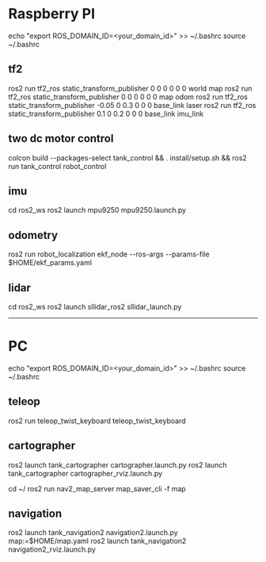 # Raspberry PI

echo "export ROS_DOMAIN_ID=<your_domain_id>" >> ~/.bashrc
source ~/.bashrc

## tf2
ros2 run tf2_ros static_transform_publisher 0 0 0 0 0 0 world map
ros2 run tf2_ros static_transform_publisher 0 0 0 0 0 0 map odom
ros2 run tf2_ros static_transform_publisher -0.05 0 0.3 0 0 0 base_link laser
ros2 run tf2_ros static_transform_publisher 0.1 0 0.2 0 0 0 base_link imu_link

## two dc motor control
colcon build --packages-select tank_control && . install/setup.sh && ros2 run tank_control robot_control

## imu
cd ros2_ws
ros2 launch mpu9250 mpu9250.launch.py

## odometry
ros2 run robot_localization ekf_node --ros-args --params-file $HOME/ekf_params.yaml

## lidar
cd ros2_ws
ros2 launch sllidar_ros2 sllidar_launch.py 

----

# PC

echo "export ROS_DOMAIN_ID=<your_domain_id>" >> ~/.bashrc
source ~/.bashrc

## teleop
ros2 run teleop_twist_keyboard teleop_twist_keyboard

## cartographer
ros2 launch tank_cartographer cartographer.launch.py
ros2 launch tank_cartographer cartographer_rviz.launch.py

cd ~/
ros2 run nav2_map_server map_saver_cli -f map

## navigation
ros2 launch tank_navigation2 navigation2.launch.py map:=$HOME/map.yaml
ros2 launch tank_navigation2 navigation2_rviz.launch.py

